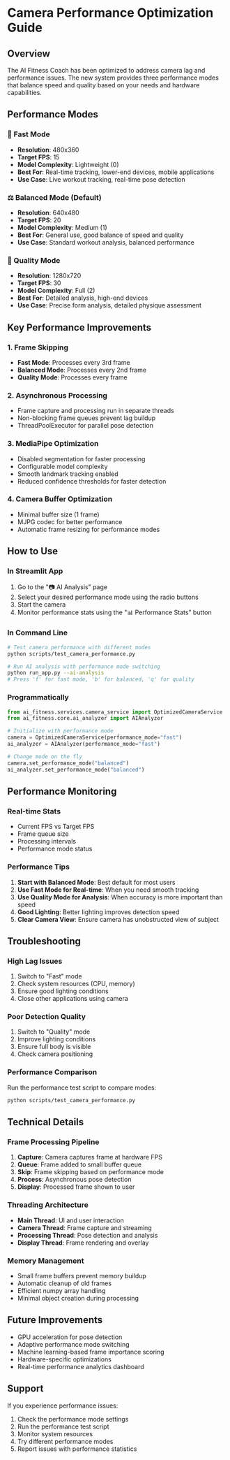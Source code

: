 # Camera Performance Optimization Guide

## Overview

The AI Fitness Coach has been optimized to address camera lag and performance issues. The new system provides three performance modes that balance speed and quality based on your needs and hardware capabilities.

## Performance Modes

### 🚀 Fast Mode
- **Resolution**: 480x360
- **Target FPS**: 15
- **Model Complexity**: Lightweight (0)
- **Best For**: Real-time tracking, lower-end devices, mobile applications
- **Use Case**: Live workout tracking, real-time pose detection

### ⚖️ Balanced Mode (Default)
- **Resolution**: 640x480
- **Target FPS**: 20
- **Model Complexity**: Medium (1)
- **Best For**: General use, good balance of speed and quality
- **Use Case**: Standard workout analysis, balanced performance

### 🎯 Quality Mode
- **Resolution**: 1280x720
- **Target FPS**: 30
- **Model Complexity**: Full (2)
- **Best For**: Detailed analysis, high-end devices
- **Use Case**: Precise form analysis, detailed physique assessment

## Key Performance Improvements

### 1. Frame Skipping
- **Fast Mode**: Processes every 3rd frame
- **Balanced Mode**: Processes every 2nd frame
- **Quality Mode**: Processes every frame

### 2. Asynchronous Processing
- Frame capture and processing run in separate threads
- Non-blocking frame queues prevent lag buildup
- ThreadPoolExecutor for parallel pose detection

### 3. MediaPipe Optimization
- Disabled segmentation for faster processing
- Configurable model complexity
- Smooth landmark tracking enabled
- Reduced confidence thresholds for faster detection

### 4. Camera Buffer Optimization
- Minimal buffer size (1 frame)
- MJPG codec for better performance
- Automatic frame resizing for performance modes

## How to Use

### In Streamlit App
1. Go to the "📷 AI Analysis" page
2. Select your desired performance mode using the radio buttons
3. Start the camera
4. Monitor performance stats using the "📊 Performance Stats" button

### In Command Line
```bash
# Test camera performance with different modes
python scripts/test_camera_performance.py

# Run AI analysis with performance mode switching
python run_app.py --ai-analysis
# Press 'f' for fast mode, 'b' for balanced, 'q' for quality
```

### Programmatically
```python
from ai_fitness.services.camera_service import OptimizedCameraService
from ai_fitness.core.ai_analyzer import AIAnalyzer

# Initialize with performance mode
camera = OptimizedCameraService(performance_mode="fast")
ai_analyzer = AIAnalyzer(performance_mode="fast")

# Change mode on the fly
camera.set_performance_mode("balanced")
ai_analyzer.set_performance_mode("balanced")
```

## Performance Monitoring

### Real-time Stats
- Current FPS vs Target FPS
- Frame queue size
- Processing intervals
- Performance mode status

### Performance Tips
1. **Start with Balanced Mode**: Best default for most users
2. **Use Fast Mode for Real-time**: When you need smooth tracking
3. **Use Quality Mode for Analysis**: When accuracy is more important than speed
4. **Good Lighting**: Better lighting improves detection speed
5. **Clear Camera View**: Ensure camera has unobstructed view of subject

## Troubleshooting

### High Lag Issues
1. Switch to "Fast" mode
2. Check system resources (CPU, memory)
3. Ensure good lighting conditions
4. Close other applications using camera

### Poor Detection Quality
1. Switch to "Quality" mode
2. Improve lighting conditions
3. Ensure full body is visible
4. Check camera positioning

### Performance Comparison
Run the performance test script to compare modes:
```bash
python scripts/test_camera_performance.py
```

## Technical Details

### Frame Processing Pipeline
1. **Capture**: Camera captures frame at hardware FPS
2. **Queue**: Frame added to small buffer queue
3. **Skip**: Frame skipping based on performance mode
4. **Process**: Asynchronous pose detection
5. **Display**: Processed frame shown to user

### Threading Architecture
- **Main Thread**: UI and user interaction
- **Camera Thread**: Frame capture and streaming
- **Processing Thread**: Pose detection and analysis
- **Display Thread**: Frame rendering and overlay

### Memory Management
- Small frame buffers prevent memory buildup
- Automatic cleanup of old frames
- Efficient numpy array handling
- Minimal object creation during processing

## Future Improvements

- GPU acceleration for pose detection
- Adaptive performance mode switching
- Machine learning-based frame importance scoring
- Hardware-specific optimizations
- Real-time performance analytics dashboard

## Support

If you experience performance issues:
1. Check the performance mode settings
2. Run the performance test script
3. Monitor system resources
4. Try different performance modes
5. Report issues with performance statistics
